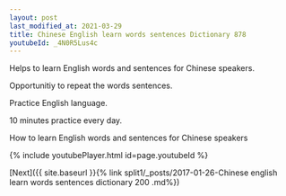 ```yaml
---
layout: post
last_modified_at: 2021-03-29
title: Chinese English learn words sentences Dictionary 878 
youtubeId: _4N0R5Lus4c
---
```

 
 
Helps to learn English words and sentences for Chinese speakers.

Opportunitiy to repeat the words sentences. 

Practice English language. 
 
10 minutes practice every day. 
 
How to learn English words and sentences for Chinese speakers 
 
{% include youtubePlayer.html id=page.youtubeId %}
 
 
[Next]({{ site.baseurl }}{% link  split1/_posts/2017-01-26-Chinese english learn words sentences dictionary 200 .md%})
 

